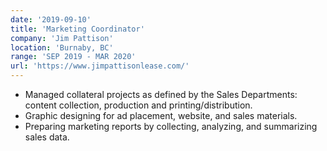 ```yaml
---
date: '2019-09-10'
title: 'Marketing Coordinator'
company: 'Jim Pattison'
location: 'Burnaby, BC'
range: 'SEP 2019 - MAR 2020'
url: 'https://www.jimpattisonlease.com/'
---
```


- Managed collateral projects as defined by the Sales Departments: content collection, production and printing/distribution.
- Graphic designing for ad placement, website, and sales materials.
- Preparing marketing reports by collecting, analyzing, and summarizing sales data.
